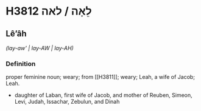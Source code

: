 # H3812 לֵאָה / לאה

## Lêʼâh

_(lay-aw' | lay-AW | lay-AH)_

### Definition

proper feminine noun; weary; from [[H3811]]; weary; Leah, a wife of Jacob; Leah.

- daughter of Laban, first wife of Jacob, and mother of Reuben, Simeon, Levi, Judah, Issachar, Zebulun, and Dinah

